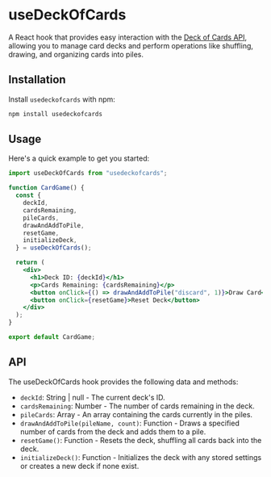 # useDeckOfCards

A React hook that provides easy interaction with the [Deck of Cards API](https://deckofcardsapi.com/), allowing you to manage card decks and perform operations like shuffling, drawing, and organizing cards into piles.

## Installation

Install `usedeckofcards` with npm:

```bash
npm install usedeckofcards
```

## Usage

Here's a quick example to get you started:

```jsx
import useDeckOfCards from "usedeckofcards";

function CardGame() {
  const {
    deckId,
    cardsRemaining,
    pileCards,
    drawAndAddToPile,
    resetGame,
    initializeDeck,
  } = useDeckOfCards();

  return (
    <div>
      <h1>Deck ID: {deckId}</h1>
      <p>Cards Remaining: {cardsRemaining}</p>
      <button onClick={() => drawAndAddToPile("discard", 1)}>Draw Card</button>
      <button onClick={resetGame}>Reset Deck</button>
    </div>
  );
}

export default CardGame;
```

## API

The useDeckOfCards hook provides the following data and methods:

- `deckId`: String | null - The current deck's ID.
- `cardsRemaining`: Number - The number of cards remaining in the deck.
- `pileCards`: Array - An array containing the cards currently in the piles.
- `drawAndAddToPile(pileName, count)`: Function - Draws a specified number of cards from the deck and adds them to a pile.
- `resetGame()`: Function - Resets the deck, shuffling all cards back into the deck.
- `initializeDeck()`: Function - Initializes the deck with any stored settings or creates a new deck if none exist.
